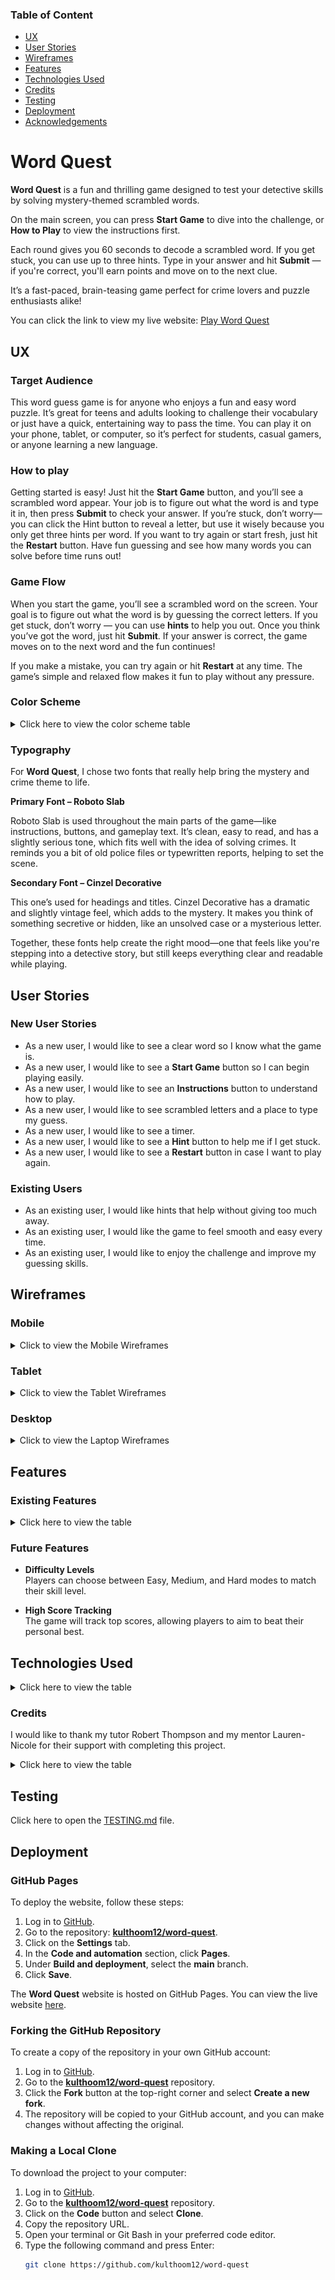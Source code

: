 ### Table of Content

- [UX](#ux)
- [User Stories](#new-user-stories)
- [Wireframes](#wireframes)
- [Features](#features)
- [Technologies Used](#technologies-used)
- [Credits](#credits)
- [Testing](#testing)
- [Deployment](#deployment)
- [Acknowledgements](#Acknowledgements)

# Word Quest

**Word Quest** is a fun and thrilling game designed to test your detective skills by solving mystery-themed scrambled words.

On the main screen, you can press **Start Game** to dive into the challenge, or **How to Play** to view the instructions first.

Each round gives you 60 seconds to decode a scrambled word. If you get stuck, you can use up to three hints. Type in your answer and hit **Submit** — if you're correct, you'll earn points and move on to the next clue.

It’s a fast-paced, brain-teasing game perfect for crime lovers and puzzle enthusiasts alike!

 You can click the link to view my live website: [Play Word Quest](https://kulthoom12.github.io/Word-Quest/)

## UX

### Target Audience 

This word guess game is for anyone who enjoys a fun and easy word puzzle. It’s great for teens and adults looking to challenge their vocabulary or just have a quick, entertaining way to pass the time. You can play it on your phone, tablet, or computer, so it’s perfect for students, casual gamers, or anyone learning a new language.

### How to play

Getting started is easy! Just hit the **Start Game** button, and you’ll see a scrambled word appear. Your job is to figure out what the word is and type it in, then press **Submit** to check your answer. If you’re stuck, don’t worry—you can click the Hint button to reveal a letter, but use it wisely because you only get three hints per word. If you want to try again or start fresh, just hit the **Restart** button. Have fun guessing and see how many words you can solve before time runs out!

### Game Flow 

When you start the game, you’ll see a scrambled word on the screen. Your goal is to figure out what the word is by guessing the correct letters. If you get stuck, don’t worry — you can use **hints** to help you out. Once you think you’ve got the word, just hit **Submit**. If your answer is correct, the game moves on to the next word and the fun continues!

If you make a mistake, you can try again or hit **Restart** at any time. The game’s simple and relaxed flow makes it fun to play without any pressure.

### Color Scheme

<details> <summary> Click here to view the color scheme table </summary>

| Colour Name     | Hex     | Reason                                                |
| --------------- | ------- | ----------------------------------------------------- |
| Very Dark Grey  | #1c1c1c | Dark, moody background to set a mysterious tone.      |
| Dark Red        | #8B0000 | Deep red for a dramatic and intense feel.             |
| Bright Red      | #A40000 | Brighter red to highlight urgent actions.             |
| Gold            | #FFD700 | Gold for important highlights and clues.              |
| Very Light Grey | #F5F5F5 | Light text color for easy reading on dark background. |

<img src="assets/images/readme/color.png">
</details>

### Typography 

For **Word Quest**, I chose two fonts that really help bring the mystery and crime theme to life.

**Primary Font – Roboto Slab**

Roboto Slab is used throughout the main parts of the game—like instructions, buttons, and gameplay text. It’s clean, easy to read, and has a slightly serious tone, which fits well with the idea of solving crimes. It reminds you a bit of old police files or typewritten reports, helping to set the scene.

**Secondary Font – Cinzel Decorative**

This one’s used for headings and titles. Cinzel Decorative has a dramatic and slightly vintage feel, which adds to the mystery. It makes you think of something secretive or hidden, like an unsolved case or a mysterious letter.

Together, these fonts help create the right mood—one that feels like you're stepping into a detective story, but still keeps everything clear and readable while playing.

## User Stories 

### New User Stories

- As a new user, I would like to see a clear word so I know what the game is.
- As a new user, I would like to see a **Start Game** button so I can begin playing easily.
- As a new user, I would like to see an **Instructions** button to understand how to play.
- As a new user, I would like to see scrambled letters and a place to type my guess.
- As a new user, I would like to see a timer.
- As a new user, I would like to see a **Hint** button to help me if I get stuck.
- As a new user, I would like to see a **Restart** button in case I want to play again.

### Existing Users

- As an existing user, I would like hints that help without giving too much away.
- As an existing user, I would like the game to feel smooth and easy every time.
- As an existing user, I would like to enjoy the challenge and improve my guessing skills.

## Wireframes

### Mobile 

<details> <summary> Click to view the Mobile Wireframes</summary>
<img src="assets/images/readme/wireframes/readme-mobile.png">

</details>

### Tablet

<details> <summary> Click to view the Tablet Wireframes</summary>
<img src="assets/images/readme/wireframes/readme-tablet.png">

</details>

### Desktop 

<details> <summary> Click to view the Laptop Wireframes</summary>
<img src="assets/images/readme/wireframes/readme-laptop.png">

</details>

## Features

### Existing Features

<details> <summary> Click here to view the table </summary>

| Feature                          | Description                                                    | Screenshot                                      |
| --------------------------------| -------------------------------------------------------------- | -----------------------------------------------|
| Home Page                       | Welcomes players with the game title and a mysterious tagline.| ![Home Page](assets/images/readme/tagline.png)        |
| Instructions                   | Easy-to-follow steps explaining how to play, accessible anytime.| ![Instructions](assets/images/readme/instructions.png)|
| Scrambled Letters and Underscores| Displays scrambled words and underscores to guide guesses.   | ![Gameplay](assets/images/readme/scrambled-word.png)  |
| Answer Box                     | Input field where players type their answers.                  | ![Guess Input](assets/images/readme/answer.png)        |
| Hints Used                    | Tracks how many hints have been used during the game.          | ![Hints Used](assets/images/readme/track-hints.png)    |
| No More Hints Message          | Alerts when all hints have been used up.                       | ![No More Hints](assets/images/readme/no-more-hints.png)|
| Submit, Hint & Restart Buttons | Allows players to submit guesses to check correctness.         | ![Submit Button](assets/images/readme/submit.png)      |
| Time’s Up! Message             | Notifies when time runs out and the round ends.                | ![Times Up](assets/images/readme/times-up.png)         |
| Score Display                 | Shows current progress or points during gameplay.              | ![Score Display](assets/images/readme/score.png)       |

</details>

### Future Features
- **Difficulty Levels**  
  Players can choose between Easy, Medium, and Hard modes to match their skill level.

- **High Score Tracking**  
  The game will track top scores, allowing players to aim to beat their personal best.

## Technologies Used

<details> <summary>Click here to view the table</summary>

| Source                  | Link                                                                 |
|-------------------------|----------------------------------------------------------------------|
| Fonts                   | [Google Fonts](https://fonts.google.com/)                            |
| Color Palette Generator | [Colormind](http://colormind.io/)                                    |
| Developer Tools         | [Chrome DevTools](https://developer.chrome.com/docs/)                |
| GitHub                  | [GitHub](https://github.com/)                                        |
| Favicon Generator       | [favicons.io](https://favicons.io/)                                  |
| JSHint Explanation      | [Stack Overflow – JSHint & const](https://stackoverflow.com/questions/27441803/why-does-jshint-throw-a-warning-if-i-am-using-const) |

</details>

### Credits

I would like to thank my tutor Robert Thompson and my mentor Lauren-Nicole for their support with completing this project.

<details> <summary>Click here to view the table</summary>

| Source                      | Link                                                                                                      |
| --------------------------- | --------------------------------------------------------------------------------------------------------- |
| Word Guessing Game Tutorial | [YouTube - Word Guessing Game](https://www.youtube.com/watch?v=JYVycJ2CXiI)                               |
| JavaScript Crash Course     | [YouTube - Mosh](https://www.youtube.com/watch?v=W6NZfCO5SIk)                                             |
| JavaScript Full Course      | [YouTube - Bro Code](https://www.youtube.com/watch?v=Ihy0QziLDf0&list=PLZPZq0r_RZOO1zkgO4bIdfuLpizCeHYKv) |
| JavaScript Game Tutorial    | [YouTube - Ali Aslan](https://www.youtube.com/watch?v=2wJKJRa9ncI)                                        |
| Online Learning Platform    | [Code Institute](https://learn.codeinstitute.net/dashboard)                                               |

</details>

## Testing 

Click here to open the [TESTING.md](TESTING.md) file.

## Deployment

### GitHub Pages

To deploy the website, follow these steps:

1. Log in to [GitHub](https://github.com/).
2. Go to the repository: **[kulthoom12/word-quest](https://github.com/kulthoom12/word-quest)**.
3. Click on the **Settings** tab.
4. In the **Code and automation** section, click **Pages**.
5. Under **Build and deployment**, select the **main** branch.
6. Click **Save**.

The **Word Quest** website is hosted on GitHub Pages. You can view the live website [here](https://kulthoom12.github.io/word-quest).

### Forking the GitHub Repository

To create a copy of the repository in your own GitHub account:

1. Log in to [GitHub](https://github.com/).
2. Go to the **[kulthoom12/word-quest](https://github.com/kulthoom12/word-quest)** repository.
3. Click the **Fork** button at the top-right corner and select **Create a new fork**.
4. The repository will be copied to your GitHub account, and you can make changes without affecting the original.

### Making a Local Clone

To download the project to your computer:

1. Log in to [GitHub](https://github.com/).
2. Go to the **[kulthoom12/word-quest](https://github.com/kulthoom12/word-quest)** repository.
3. Click on the **Code** button and select **Clone**.
4. Copy the repository URL.
5. Open your terminal or Git Bash in your preferred code editor.
6. Type the following command and press Enter:
   ```bash
   git clone https://github.com/kulthoom12/word-quest